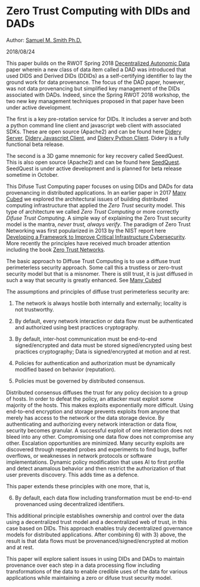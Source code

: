 # Zero Trust Computing with DIDs and DADs

Author: [Samuel M. Smith Ph.D.](mailto:sam@samuelsmith.org)


2018/08/24



This paper builds on the RWOT Spring 2018 [Decentralized Autonomic Data](https://github.com/WebOfTrustInfo/rebooting-the-web-of-trust-spring2018/blob/master/final-documents/DecentralizedAutonomicData.pdf) paper wherein a new class of data item called a DAD was introduced that used DIDS and Derived DIDs (DDIDs) as a self-certifying identifier to lay the ground work for data provenance. The focus of the DAD paper, however, was not data provenancing but simplified key management of the DIDs associated with DADs. Indeed, since the Spring RWOT 2018 workshop, the two new key management techniques proposed in that paper have been under active development. 

The first is a key pre-rotation service for DIDs. It includes a server and both a python command line client and javascript web client with associated SDKs.  These are open source (Apache2) and can be found here [Didery Server](https://github.com/reputage/didery), [Didery Javascript Client](https://github.com/reputage/didery.js), and [Didery Python Client](https://github.com/reputage/didery.py). Didery is a fully functional beta release.

The second is a 3D game mnemonic for key recovery called SeedQuest. This is also open source (Apache2) and can be found here [SeedQuest](https://github.com/reputage/seedQuest). SeedQuest is under active development and is planned for beta release sometime in October.

This Difuse Tust Computing paper focuses on using DIDs and DADs for data provenancing in distributed applications.  In an earlier paper in 2017 [Many Cubed](https://github.com/SmithSamuelM/Papers/blob/master/whitepapers/ManyCubed.pdf) we explored the architectural issues of building distributed computing infrastructure that applied the *Zero Trust* security model. This type of architecture we called *Zero Trust Computing* or more correctly *Difuse Trust Computing*. A simple way of explaining the Zero Trust security model is the mantra, *never trust, always verify*.  The paradigm of Zero Trust Networking was first popularized in 2013 by the NIST report here [Developing a Framework to Improve Critical Infrastructure Cybersecurity](https://www.nist.gov/sites/default/files/documents/2017/06/05/040813_forrester_research.pdf). More recently the principles have received much broader attention including the book [Zero Trust Networks](https://www.amazon.com/Zero-Trust-Networks-Building-Untrusted-ebook/dp/B072WD347M/ref=sr_1_1?ie=UTF8&qid=1535124339&sr=8-1&keywords=zero+trust+networking).  

The basic approach to Diffuse Trust Computing is to use a diffuse trust perimeterless security approach. Some call this a trustless or zero-trust security model but that is a misnomer. There is still trust, it is just diffused in such a way that security is greatly enhanced. See [Many Cubed](https://github.com/SmithSamuelM/Papers/blob/master/whitepapers/ManyCubed.pdf)



The assumptions and principles of diffuse trust perimeterless security are: 

1) The network is always hostile both internally and externally; locality is not trustworthy.

2) By default, every network interaction or data flow must be authenticated and authorized using best practices cryptography. 

3) By default, inter-host communication must be end-to-end signed/encrypted and data must be stored signed/encrypted using best practices cryptography; Data is signed/encrypted at motion and at rest.

4) Policies for authentication and authorization must be dynamically modified based on behavior (reputation).

5) Policies must be governed by distributed consensus.

Distributed consensus diffuses the trust for any policy decision to a group of hosts. In order to defeat the policy, an attacker must exploit some majority of the hosts. This makes exploits exponentially more difficult. Using end-to-end encryption and storage prevents exploits from anyone that merely has access to the network or the data storage device.  By authenticating and authorizing every network interaction or data flow, security becomes granular. A successful exploit of one interaction does not bleed into any other. Compromising one data flow does not compromise any other. Escalation opportunities are minimized. Many security exploits are discovered through repeated probes and experiments to find bugs, buffer overflows, or weaknesses in network protocols or software implementations. Dynamic policy modification that uses AI to first profile and detect anamalous behavior and then restrict the authorization of that user prevents discovery. This adds time as a defence.

This paper extends these principles with one more, that is,

6) By default, each data flow including transformation must be end-to-end provenanced using decentralized identifiers.

This additional principle establishes ownership and control over the data using a decentralized trust model and a decentralized web of trust, in this case based on DIDs. This approach enables truly decentralized governance models for distributed applications. After combining 6) with 3) above, the result is that data flows must be provenanced/signed/encrypted at motion and at rest.  

This paper will explore salient issues in using DIDs and DADs to maintain provenance over each step in a data processing flow including transformations of the data to enable credible uses of the data for various applications while maintaining a zero or difuse trust security model.



